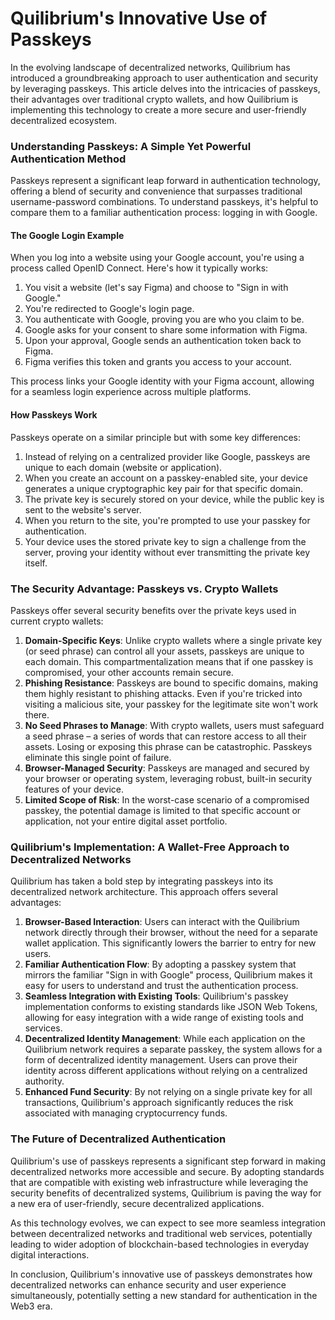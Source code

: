 
# Quilibrium's Innovative Use of Passkeys

In the evolving landscape of decentralized networks, Quilibrium has introduced a groundbreaking approach to user authentication and security by leveraging passkeys. This article delves into the intricacies of passkeys, their advantages over traditional crypto wallets, and how Quilibrium is implementing this technology to create a more secure and user-friendly decentralized ecosystem.

### Understanding Passkeys: A Simple Yet Powerful Authentication Method

Passkeys represent a significant leap forward in authentication technology, offering a blend of security and convenience that surpasses traditional username-password combinations. To understand passkeys, it's helpful to compare them to a familiar authentication process: logging in with Google.

#### The Google Login Example

When you log into a website using your Google account, you're using a process called OpenID Connect. Here's how it typically works:

1. You visit a website (let's say Figma) and choose to "Sign in with Google."
2. You're redirected to Google's login page.
3. You authenticate with Google, proving you are who you claim to be.
4. Google asks for your consent to share some information with Figma.
5. Upon your approval, Google sends an authentication token back to Figma.
6. Figma verifies this token and grants you access to your account.

This process links your Google identity with your Figma account, allowing for a seamless login experience across multiple platforms.

#### How Passkeys Work

Passkeys operate on a similar principle but with some key differences:

1. Instead of relying on a centralized provider like Google, passkeys are unique to each domain (website or application).
2. When you create an account on a passkey-enabled site, your device generates a unique cryptographic key pair for that specific domain.
3. The private key is securely stored on your device, while the public key is sent to the website's server.
4. When you return to the site, you're prompted to use your passkey for authentication.
5. Your device uses the stored private key to sign a challenge from the server, proving your identity without ever transmitting the private key itself.

### The Security Advantage: Passkeys vs. Crypto Wallets

Passkeys offer several security benefits over the private keys used in current crypto wallets:

1. **Domain-Specific Keys**: Unlike crypto wallets where a single private key (or seed phrase) can control all your assets, passkeys are unique to each domain. This compartmentalization means that if one passkey is compromised, your other accounts remain secure.
2. **Phishing Resistance**: Passkeys are bound to specific domains, making them highly resistant to phishing attacks. Even if you're tricked into visiting a malicious site, your passkey for the legitimate site won't work there.
3. **No Seed Phrases to Manage**: With crypto wallets, users must safeguard a seed phrase – a series of words that can restore access to all their assets. Losing or exposing this phrase can be catastrophic. Passkeys eliminate this single point of failure.
4. **Browser-Managed Security**: Passkeys are managed and secured by your browser or operating system, leveraging robust, built-in security features of your device.
5. **Limited Scope of Risk**: In the worst-case scenario of a compromised passkey, the potential damage is limited to that specific account or application, not your entire digital asset portfolio.

### Quilibrium's Implementation: A Wallet-Free Approach to Decentralized Networks

Quilibrium has taken a bold step by integrating passkeys into its decentralized network architecture. This approach offers several advantages:

1. **Browser-Based Interaction**: Users can interact with the Quilibrium network directly through their browser, without the need for a separate wallet application. This significantly lowers the barrier to entry for new users.
2. **Familiar Authentication Flow**: By adopting a passkey system that mirrors the familiar "Sign in with Google" process, Quilibrium makes it easy for users to understand and trust the authentication process.
3. **Seamless Integration with Existing Tools**: Quilibrium's passkey implementation conforms to existing standards like JSON Web Tokens, allowing for easy integration with a wide range of existing tools and services.
4. **Decentralized Identity Management**: While each application on the Quilibrium network requires a separate passkey, the system allows for a form of decentralized identity management. Users can prove their identity across different applications without relying on a centralized authority.
5. **Enhanced Fund Security**: By not relying on a single private key for all transactions, Quilibrium's approach significantly reduces the risk associated with managing cryptocurrency funds.

### The Future of Decentralized Authentication

Quilibrium's use of passkeys represents a significant step forward in making decentralized networks more accessible and secure. By adopting standards that are compatible with existing web infrastructure while leveraging the security benefits of decentralized systems, Quilibrium is paving the way for a new era of user-friendly, secure decentralized applications.

As this technology evolves, we can expect to see more seamless integration between decentralized networks and traditional web services, potentially leading to wider adoption of blockchain-based technologies in everyday digital interactions.

In conclusion, Quilibrium's innovative use of passkeys demonstrates how decentralized networks can enhance security and user experience simultaneously, potentially setting a new standard for authentication in the Web3 era.